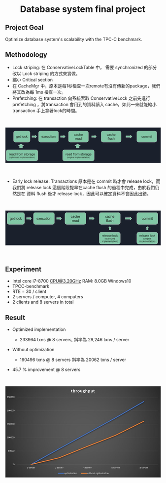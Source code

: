 <h1 align="center">
  <br>
  Database system final project
  <br>
</h1>


## Project Goal
Optimize database system's scalability with the TPC-C benchmark.

## Methodology
* Lock striping: 在 ConservativeLockTable 中， 需要 synchronized 的部分改以 Lock striping 的方式來實做。
* 縮小 Critical section 
* 在 CacheMgr 中，原本是每1秒檢查一次remote有沒有傳新的package，我們將其改為每 1ms 檢查一次。 
* Prefetching: 在 transaction 向系統索取 ConservativeLock 之前先進行 prefetching ，將transaction 會用到的資料讀入 cache，如此一來就能縮小 transaction 手上拿著lock的時間。
<br>
<p align="center">
<img src="https://github.com/rrrjjj2019/dabase-system-final-project/blob/master/prefetch.JPG" width="800" style="margin-right:5px; border: 1px solid #ccc;" />
</p>
<br>

* Early lock release: Transactions 原本是在 commit 時才會 release lock，而我們將 release lock 這個階段提早在cache flush 的過程中完成，由於我們仍然是在 資料 flush 後才 release lock，因此可以確定資料不會因此出錯。
<br>
<p align="center">
<img src="https://github.com/rrrjjj2019/dabase-system-final-project/blob/master/early_lock_release.JPG" width="800" style="margin-right:5px; border: 1px solid #ccc;" />
</p>
<br>

## Experiment
* Intel core i7-8700 CPU@3.20GHz   RAM: 8.0GB  Windows10
* TPCC-benchmark
* RTE = 30 / client
* 2 servers / computer,  4 computers
* 2 clients and 8 servers in total

## Result
* Optimized implementation
    - 233964 txns @ 8 servers, 斜率為 29,246 txns / server

* Without optimization
    - 160496 txns @ 8 servers 斜率為 20062 txns / server

* 45.7 % improvement @ 8 servers
<br>
<p align="center">
<img src="https://github.com/rrrjjj2019/dabase-system-final-project/blob/master/throughput.JPG" width="800" style="margin-right:5px; border: 1px solid #ccc;" />
</p>
<br>

<br>

